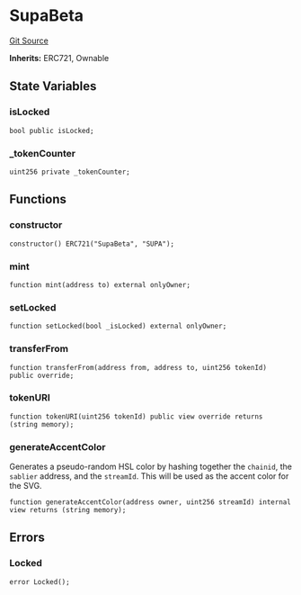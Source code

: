 # SupaBeta
[Git Source](https://github.com/supafinance/supa-foundry/blob/00eb35447ebc05e824f31afa1581898206764621/src/tokens/SupaBeta.sol)

**Inherits:**
ERC721, Ownable


## State Variables
### isLocked

```solidity
bool public isLocked;
```


### _tokenCounter

```solidity
uint256 private _tokenCounter;
```


## Functions
### constructor


```solidity
constructor() ERC721("SupaBeta", "SUPA");
```

### mint


```solidity
function mint(address to) external onlyOwner;
```

### setLocked


```solidity
function setLocked(bool _isLocked) external onlyOwner;
```

### transferFrom


```solidity
function transferFrom(address from, address to, uint256 tokenId) public override;
```

### tokenURI


```solidity
function tokenURI(uint256 tokenId) public view override returns (string memory);
```

### generateAccentColor

Generates a pseudo-random HSL color by hashing together the `chainid`, the `sablier` address,
and the `streamId`. This will be used as the accent color for the SVG.


```solidity
function generateAccentColor(address owner, uint256 streamId) internal view returns (string memory);
```

## Errors
### Locked

```solidity
error Locked();
```

